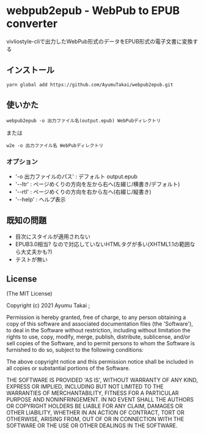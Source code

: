 # webpub2epub - WebPub to EPUB converter

vivliostyle-cliで出力したWebPub形式のデータをEPUB形式の電子文書に変換する

## インストール

    yarn global add https://github.com/AyumuTakai/webpub2epub.git

## 使いかた

    webpub2epub -o 出力ファイル名(output.epub) WebPubディレクトリ

または

    w2e -o 出力ファイル名 WebPubディレクトリ

### オプション

* '-o 出力ファイルのパス' : デフォルト output.epub
* '--ltr' : ページめくりの方向を左から右へ(左綴じ/横書き/デフォルト)
* '--rtl' : ページめくりの方向を右から左へ(右綴じ/縦書き)
* '--help' : ヘルプ表示

## 既知の問題

* 目次にスタイルが適用されない
* EPUB3.0相当? なので対応していないHTMLタグが多い(XHTML1.1の範囲なら大丈夫かも?)
* テストが無い

## License

(The MIT License)

Copyright (c) 2021 Ayumu Takai ;

Permission is hereby granted, free of charge, to any person obtaining
a copy of this software and associated documentation files (the
'Software'), to deal in the Software without restriction, including
without limitation the rights to use, copy, modify, merge, publish,
distribute, sublicense, and/or sell copies of the Software, and to
permit persons to whom the Software is furnished to do so, subject to
the following conditions:

The above copyright notice and this permission notice shall be
included in all copies or substantial portions of the Software.

THE SOFTWARE IS PROVIDED 'AS IS', WITHOUT WARRANTY OF ANY KIND,
EXPRESS OR IMPLIED, INCLUDING BUT NOT LIMITED TO THE WARRANTIES OF
MERCHANTABILITY, FITNESS FOR A PARTICULAR PURPOSE AND NONINFRINGEMENT.
IN NO EVENT SHALL THE AUTHORS OR COPYRIGHT HOLDERS BE LIABLE FOR ANY
CLAIM, DAMAGES OR OTHER LIABILITY, WHETHER IN AN ACTION OF CONTRACT,
TORT OR OTHERWISE, ARISING FROM, OUT OF OR IN CONNECTION WITH THE
SOFTWARE OR THE USE OR OTHER DEALINGS IN THE SOFTWARE.
